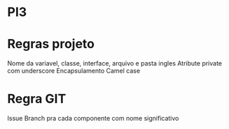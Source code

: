 # PI3
# Regras projeto
Nome da variavel, classe, interface, arquivo e pasta ingles
Atribute private com underscore
Encapsulamento
Camel case

# Regra GIT
Issue
Branch pra cada componente com nome significativo
